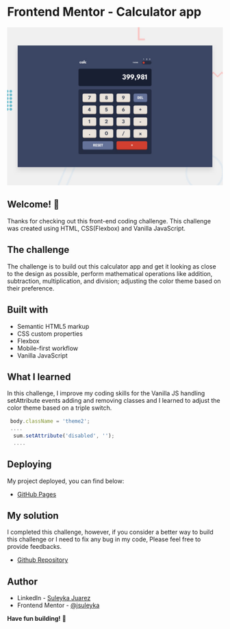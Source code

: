 # Frontend Mentor - Calculator app

![Design preview for the Calculator app coding challenge](./design/desktop-preview.jpg)

## Welcome! 👋

Thanks for checking out this front-end coding challenge. This challenge was created using HTML, CSS(Flexbox) and Vanilla JavaScript.

## The challenge

The challenge is to build out this calculator app and get it looking as close to the design as possible, perform mathematical operations like addition, subtraction, multiplication, and division; adjusting the color theme based on their preference.

## Built with

- Semantic HTML5 markup
- CSS custom properties
- Flexbox
- Mobile-first workflow
- Vanilla JavaScript

## What I learned

In this challenge, I improve my coding skills for the Vanilla JS handling setAttribute events adding and removing classes and I learned to adjust the color theme based on a triple switch.

```js
 body.className = 'theme2';
 ....
  sum.setAttribute('disabled', '');
  ....
```

## Deploying 

My project deployed, you can find below:

- [GitHub Pages](https://jsuleyka.github.io/calculator-app-js)

## My solution

I completed this challenge, however, if you consider a better way to build this challenge or I need to fix any bug in my code, Please feel free to provide feedbacks.

- [Github Repository](https://github.com/jsuleyka/calculator-app-js)

## Author

- LinkedIn - [Suleyka Juarez](https://www.linkedin.com/in/suleyka-juarez-4812134a/)
- Frontend Mentor - [@jsuleyka](https://www.frontendmentor.io/profile/jsuleyka)

**Have fun building!** 🚀
